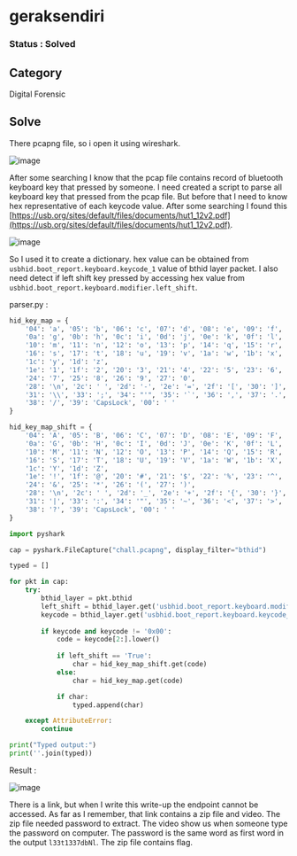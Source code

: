 # geraksendiri

### Status : Solved

## Category
Digital Forensic

## Solve
There pcapng file, so i open it using wireshark. 

![image](https://github.com/user-attachments/assets/d99c0b96-bffb-4031-8075-619800a0e7d2)

After some searching I know that the pcap file contains record of bluetooth keyboard key that pressed by someone. I need created a script to parse all keyboard key that pressed from the pcap file. But before that I need to know hex representative of each keycode value. After some searching I found this [https://usb.org/sites/default/files/documents/hut1_12v2.pdf](https://usb.org/sites/default/files/documents/hut1_12v2.pdf).

![image](https://github.com/user-attachments/assets/d30fc8fb-9e17-4b99-b2a3-2f43009a7c4b)

So I used it to create a dictionary. hex value can be obtained from `usbhid.boot_report.keyboard.keycode_1` value of bthid layer packet. I also need detect if left shift key pressed by accessing hex value from `usbhid.boot_report.keyboard.modifier.left_shift`.

parser.py :

```python
hid_key_map = {
    '04': 'a', '05': 'b', '06': 'c', '07': 'd', '08': 'e', '09': 'f',
    '0a': 'g', '0b': 'h', '0c': 'i', '0d': 'j', '0e': 'k', '0f': 'l',
    '10': 'm', '11': 'n', '12': 'o', '13': 'p', '14': 'q', '15': 'r',
    '16': 's', '17': 't', '18': 'u', '19': 'v', '1a': 'w', '1b': 'x',
    '1c': 'y', '1d': 'z',
    '1e': '1', '1f': '2', '20': '3', '21': '4', '22': '5', '23': '6',
    '24': '7', '25': '8', '26': '9', '27': '0',
    '28': '\n', '2c': ' ', '2d': '-', '2e': '=', '2f': '[', '30': ']',
    '31': '\\', '33': ';', '34': "'", '35': '`', '36': ',', '37': '.',
    '38': '/', '39': 'CapsLock', '00': ' '
}

hid_key_map_shift = {
    '04': 'A', '05': 'B', '06': 'C', '07': 'D', '08': 'E', '09': 'F',
    '0a': 'G', '0b': 'H', '0c': 'I', '0d': 'J', '0e': 'K', '0f': 'L',
    '10': 'M', '11': 'N', '12': 'O', '13': 'P', '14': 'Q', '15': 'R',
    '16': 'S', '17': 'T', '18': 'U', '19': 'V', '1a': 'W', '1b': 'X',
    '1c': 'Y', '1d': 'Z',
    '1e': '!', '1f': '@', '20': '#', '21': '$', '22': '%', '23': '^',
    '24': '&', '25': '*', '26': '(', '27': ')',
    '28': '\n', '2c': ' ', '2d': '_', '2e': '+', '2f': '{', '30': '}',
    '31': '|', '33': ':', '34': '"', '35': '~', '36': '<', '37': '>',
    '38': '?', '39': 'CapsLock', '00': ' '
}

import pyshark

cap = pyshark.FileCapture("chall.pcapng", display_filter="bthid")

typed = []

for pkt in cap:
    try:
        bthid_layer = pkt.bthid
        left_shift = bthid_layer.get('usbhid.boot_report.keyboard.modifier.left_shift')
        keycode = bthid_layer.get('usbhid.boot_report.keyboard.keycode_1')
        
        if keycode and keycode != '0x00':
            code = keycode[2:].lower()
            
            if left_shift == 'True':
                char = hid_key_map_shift.get(code)
            else:
                char = hid_key_map.get(code)

            if char:
                typed.append(char)

    except AttributeError:
        continue

print("Typed output:")
print(''.join(typed))

```

Result :

![image](https://github.com/user-attachments/assets/394dc02f-ede4-45d7-9da5-6f2c335205ec)

There is a link, but when I write this write-up the endpoint cannot be accessed. As far as I remember, that link contains a zip file and video. The zip file needed password to extract. The video show us when someone type the password on computer. The password is the same word as first word in the output `l33t1337dbNl`. The zip file contains flag.
